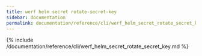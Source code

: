 ```yaml
---
title: werf helm secret rotate-secret-key
sidebar: documentation
permalink: documentation/reference/cli/werf_helm_secret_rotate_secret_key.html
---
```


{% include /documentation/reference/cli/werf_helm_secret_rotate_secret_key.md %}
